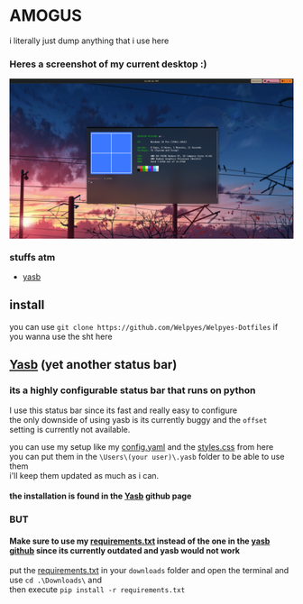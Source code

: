  <h1>AMOGUS</h1>
 i literally just dump anything that i use here

<h3>Heres a screenshot of my current desktop :)</h3>

<img align="center" src="https://github.com/Welpyes/Welpyes-Dotfiles/blob/6998d9150582e0bb0339c1e987d6914fbf752d96/Screenshot%20(1).png">

### stuffs atm
- [yasb](https://github.com/Welpyes/Welpyes-Dotfiles?tab=readme-ov-file#yasb-yet-another-status-bar)


## install
you can use `git clone https://github.com/Welpyes/Welpyes-Dotfiles` if you wanna use the sht here


## [Yasb](https://github.com/da-rth/yasb) (yet another status bar)
### its a highly configurable status bar that runs on python
I use this status bar since its fast and really easy to configure
<br />the only downside of using yasb is its currently buggy and the `offset` setting is currently not available.

you can use my setup like my [config.yaml](https://github.com/Welpyes/Welpyes-Dotfiles/blob/main/yasb%20stuff/config.yaml) and the [styles.css](https://github.com/Welpyes/Welpyes-Dotfiles/blob/main/yasb%20stuff/styles.css) from here
<br />you can put them in the `\Users\(your user)\.yasb` folder to be able to use them
<br />i'll keep them updated as much as i can.

#### the installation is found in the [Yasb](https://github.com/da-rth/yasb) github page 
### BUT
#### Make sure to use my [requirements.txt](https://github.com/Welpyes/Welpyes-Dotfiles/blob/main/yasb%20stuff/requirements.txt) instead of the one in the [yasb github](https://github.com/da-rth/yasb) since its currently outdated and yasb would not work
put the [requirements.txt](https://github.com/Welpyes/Welpyes-Dotfiles/blob/main/yasb%20stuff/requirements.txt) in your `downloads` folder and
open the terminal and use `cd .\Downloads\` and 
<br />then execute `pip install -r requirements.txt`

